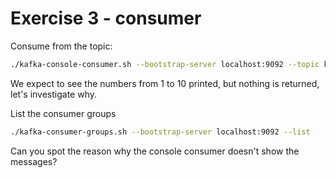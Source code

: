 # Exercise 3 - consumer

Consume from the topic:

```bash
./kafka-console-consumer.sh --bootstrap-server localhost:9092 --topic kafka101 --timeout-ms 30000
```

We expect to see the numbers from 1 to 10 printed, but nothing is returned, let's investigate why.

List the consumer groups

```bash
./kafka-consumer-groups.sh --bootstrap-server localhost:9092 --list
```

Can you spot the reason why the console consumer doesn't show the messages?
